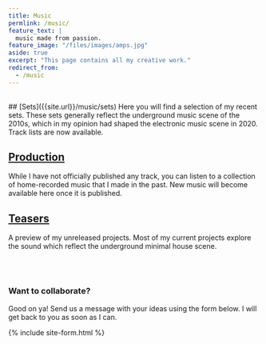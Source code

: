 ```yaml
---
title: Music
permlink: /music/
feature_text: |
  music made from passion.
feature_image: "/files/images/amps.jpg"
aside: true
excerpt: "This page contains all my creative work."
redirect_from:
  - /music
---
```


<br/>
## [Sets]({{site.url}}/music/sets)
Here you will find a selection of my recent sets. These sets generally reflect the underground music scene of the 2010s, which in my opinion had shaped the electronic music scene in 2020. Track lists are now available.

## [Production]({{site.url}}/music/production)
While I have not officially published any track, you can listen to a collection of home-recorded music that I made in the past. New music will become available here once it is published.

## [Teasers]({{site.url}}/music/unreleased)
A preview of my unreleased projects. Most of my current projects explore the sound which reflect the underground minimal house scene. 

<br/><br/>

### Want to collaborate?
Good on ya! Send us a message with your ideas using the form below. I will get back to you as soon as I can.

{% include site-form.html %}




<!--  -->
<!-- ### Image includes -->
<!--  -->
<!-- {% include figure.html image="https://picsum.photos/600/800?image=894" caption="Image with caption" width="300" height="800" %} -->
<!--  -->
<!-- {% include figure.html image="https://picsum.photos/600/800?image=894" caption="Right aligned image" position="right" width="300" height="800" %} -->
<!--  -->
<!-- {% include figure.html image="https://picsum.photos/600/800?image=894" caption="Left aligned image" position="left" width="300" height="800" %} -->
<!--  -->
<!-- {% include figure.html image="https://picsum.photos/1600/800?image=894" alt="Image with just alt text" %} -->
<!--  -->
<!-- ``` html -->
<!-- {% raw %}{% include figure.html image="https://picsum.photos/600/800?image=894" caption="Image with caption" width="300" height="800" %} -->
<!--  -->
<!-- {% include figure.html image="https://picsum.photos/600/800?image=894" caption="Right aligned image" position="right" width="300" height="800" %} -->
<!--  -->
<!-- {% include figure.html image="https://picsum.photos/600/800?image=894" caption="Left aligned image" position="left" width="300" height="800" %} -->
<!--  -->
<!-- {% include figure.html image="https://picsum.photos/1600/800?image=894" alt="Image with just alt text" %}{% endraw %} -->
<!-- ``` -->
